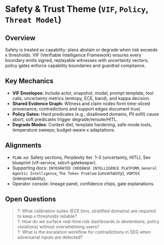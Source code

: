 # Safety & Trust Theme (`VIF`, `Policy`, `Threat Model`)

## Overview
Safety is treated as capability: plans abstain or degrade when risk exceeds κ thresholds. VIF (Verifiable Intelligence Framework) ensures every boundary emits signed, replayable witnesses with uncertainty vectors; policy gates enforce capability boundaries and guardrail compliance.

## Key Mechanics
- **VIF Envelopes:** Include actor, snapshot, model, prompt template, tool calls, uncertainty metrics (entropy, ECE, band), and kappa decision.
- **Shared Evidence Graph:** Witness and claim nodes form time-sliced provenance; contradictions and support edges document trust.
- **Policy Gates:** Hard predicates (e.g., disallowed domains, PII exfil) cause abort; soft predicates trigger degrade/reroute/HITL.
- **Degrade Modes:** Context diet, template hardening, safe-mode tools, temperature sweeps; budget-aware κ adaptations.

## Alignments
- `PLAN.md`: Safety sections, Perplexity Iter. 1–3 (uncertainty, HITL), Sev blueprint (vif-service, sdcvf-gatekeeper).
- Supporting docs: `INTEGRATED CODEBASE INTELLIGENCE PLATFORM`, `General Agentic Intelligence`, `The Token Problem` (uncertainty), `VORTEX` (interpretability).
- Operator console: lineage panel, confidence chips, gate explanations.

## Open Questions
> ?: What calibration suites (ECE bins, stratified domains) are required to keep κ thresholds reliable?  
> ?: How do we surface real-time risk dashboards (κ abstentions, policy violations) without overwhelming users?  
> ?: What is the escalation workflow for contradictions in SEG when adversarial inputs are detected?  
